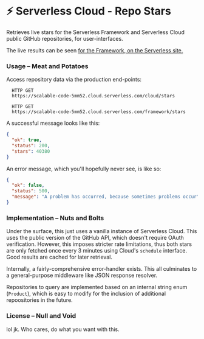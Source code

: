 # ⚡️ Serverless Cloud - Repo Stars

Retrieves live stars for the Serverless Framework and Serverless Cloud
public GitHub repositories, for user-interfaces.

The live results can be seen [for the Framework, on the Serverless site.](https://deploy-preview-740--serverless.netlify.app/)

### Usage – Meat and Potatoes

Access repository data via the production end-points:

```
  HTTP GET
  https://scalable-code-5mm52.cloud.serverless.com/cloud/stars

  HTTP GET
  https://scalable-code-5mm52.cloud.serverless.com/framework/stars
```

A successful message looks like this:

```json
{
  "ok": true,
  "status": 200,
  "stars": 40380
}
```

An error message, which you'll hopefully never see, is like so:

```json
{
  "ok": false,
  "status": 500,
  "message": "A problem has occurred, because sometimes problems occur"
}
```

### Implementation – Nuts and Bolts

Under the surface, this just uses a vanilla instance of Serverless Cloud.
This uses the public version of the GitHub API, which doesn't require
OAuth verification. However, this imposes stricter rate limitations, thus
both stars are only fetched once every 3 minutes using Cloud's `schedule`
interface. Good results are cached for later retrieval.

Internally, a fairly-comprehensive error-handler exists. This all
culminates to a general-purpose middleware like JSON response resolver.

Repositories to query are implemented based on an internal string enum
(`Product`), which is easy to modify for the inclusion of additional
repoositories in the future.

### License – Null and Void

lol jk. Who cares, do what you want with this.
